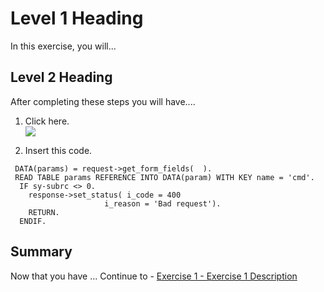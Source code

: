 # Level 1 Heading

In this exercise, you will...

## Level 2 Heading

After completing these steps you will have....

1.	Click here.
<br>![](![00_00_0010](https://user-images.githubusercontent.com/92877810/138263988-39679a1a-678e-402d-ba6f-806086d79b86.png)
)

2.	Insert this code.
``` abap
 DATA(params) = request->get_form_fields(  ).
 READ TABLE params REFERENCE INTO DATA(param) WITH KEY name = 'cmd'.
  IF sy-subrc <> 0.
    response->set_status( i_code = 400
                     i_reason = 'Bad request').
    RETURN.
  ENDIF.
```

## Summary

Now that you have ... 
Continue to - [Exercise 1 - Exercise 1 Description](../ex1/README.md)
